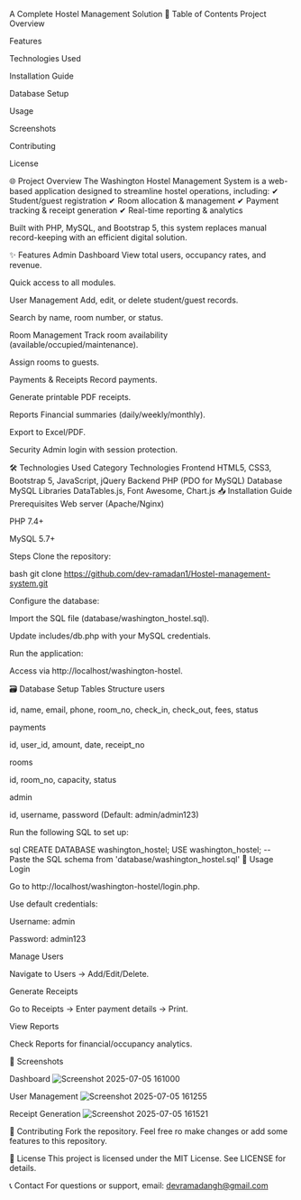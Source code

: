 A Complete Hostel Management Solution
📌 Table of Contents
Project Overview

Features

Technologies Used

Installation Guide

Database Setup

Usage

Screenshots

Contributing

License

🌐 Project Overview
The Washington Hostel Management System is a web-based application designed to streamline hostel operations, including:
✔ Student/guest registration
✔ Room allocation & management
✔ Payment tracking & receipt generation
✔ Real-time reporting & analytics

Built with PHP, MySQL, and Bootstrap 5, this system replaces manual record-keeping with an efficient digital solution.

✨ Features
Admin Dashboard
View total users, occupancy rates, and revenue.

Quick access to all modules.

User Management
Add, edit, or delete student/guest records.

Search by name, room number, or status.

Room Management
Track room availability (available/occupied/maintenance).

Assign rooms to guests.

Payments & Receipts
Record payments.

Generate printable PDF receipts.

Reports
Financial summaries (daily/weekly/monthly).

Export to Excel/PDF.

Security
Admin login with session protection.

🛠 Technologies Used
Category	Technologies
Frontend	HTML5, CSS3, Bootstrap 5, JavaScript, jQuery
Backend	PHP (PDO for MySQL)
Database	MySQL
Libraries	DataTables.js, Font Awesome, Chart.js
📥 Installation Guide
Prerequisites
Web server (Apache/Nginx)

PHP 7.4+

MySQL 5.7+

Steps
Clone the repository:

bash
git clone https://github.com/dev-ramadan1/Hostel-management-system.git

Configure the database:

Import the SQL file (database/washington_hostel.sql).

Update includes/db.php with your MySQL credentials.

Run the application:

Access via http://localhost/washington-hostel.

🗃 Database Setup
Tables Structure
users

id, name, email, phone, room_no, check_in, check_out, fees, status

payments

id, user_id, amount, date, receipt_no

rooms

id, room_no, capacity, status

admin

id, username, password (Default: admin/admin123)

Run the following SQL to set up:

sql
CREATE DATABASE washington_hostel;
USE washington_hostel;
-- Paste the SQL schema from 'database/washington_hostel.sql'
🚀 Usage
Login

Go to http://localhost/washington-hostel/login.php.

Use default credentials:

Username: admin

Password: admin123

Manage Users

Navigate to Users → Add/Edit/Delete.

Generate Receipts

Go to Receipts → Enter payment details → Print.

View Reports

Check Reports for financial/occupancy analytics.

📸 Screenshots

Dashboard
![Screenshot 2025-07-05 161000](https://github.com/user-attachments/assets/1d91f8cc-0244-4fa5-b210-db58bb4887a6)

User Management
![Screenshot 2025-07-05 161255](https://github.com/user-attachments/assets/0b2b28e9-df82-41db-9dd6-b503fc3d1265)


Receipt Generation
![Screenshot 2025-07-05 161521](https://github.com/user-attachments/assets/10526c5a-fd35-4647-9c9e-007609fd2d5e)


🤝 Contributing
Fork the repository.
Feel free ro make changes or add some features to this repository.

📜 License
This project is licensed under the MIT License. See LICENSE for details.

📞 Contact
For questions or support, email: devramadangh@gmail.com
